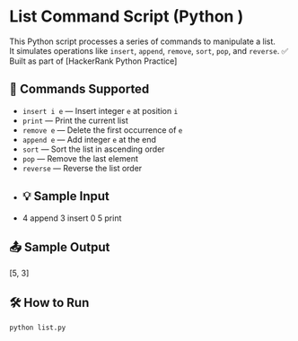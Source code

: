 # List Command Script (Python )

This Python script processes a series of commands to manipulate a list.  
It simulates operations like `insert`, `append`, `remove`, `sort`, `pop`, and `reverse`.
✅ Built as part of [HackerRank Python Practice]
## 📌 Commands Supported
- `insert i e` — Insert integer `e` at position `i`
- `print` — Print the current list
- `remove e` — Delete the first occurrence of `e`
- `append e` — Add integer `e` at the end
- `sort` — Sort the list in ascending order
- `pop` — Remove the last element
- `reverse` — Reverse the list order
- ## 💡 Sample Input
- 4
append 3
insert 0 5
print
## 📤 Sample Output
[5, 3]

## 🛠 How to Run
```bash
python list.py
